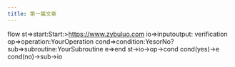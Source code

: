 ```yaml
---
title: 第一篇文章
---
```


flow
st=>start:Start:>https://www.zybuluo.com
io=>inputoutput: verification
op=>operation:YourOperation
cond=>condition:YesorNo?
sub=>subroutine:YourSubroutine
e=>end
st->io->op->cond
cond(yes)->e
cond(no)->sub->io
